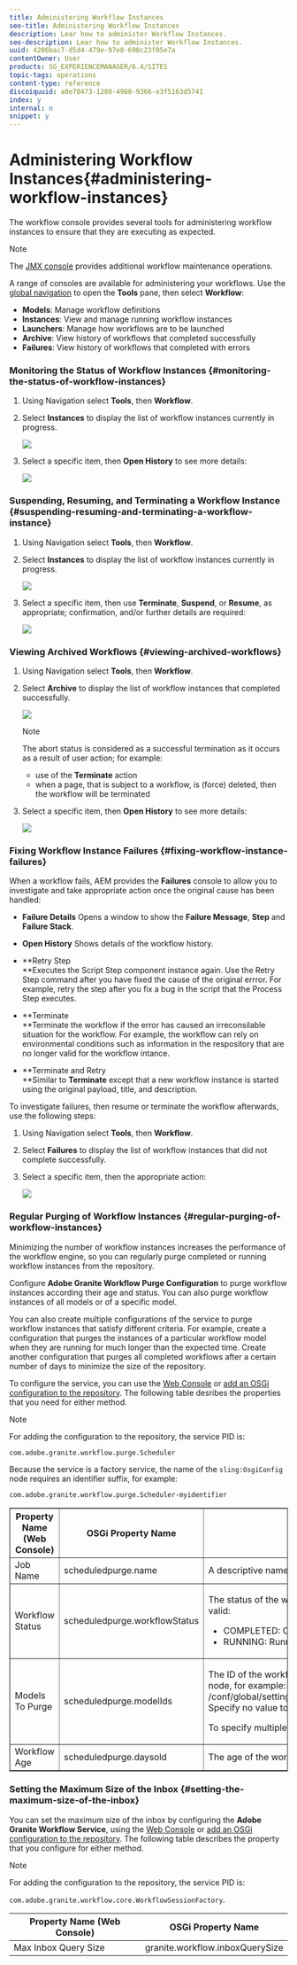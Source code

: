 ```yaml
---
title: Administering Workflow Instances
seo-title: Administering Workflow Instances
description: Lear how to administer Workflow Instances.
seo-description: Lear how to administer Workflow Instances.
uuid: 4206bac7-d5d4-479e-97e8-698c23f05e7a
contentOwner: User
products: SG_EXPERIENCEMANAGER/6.4/SITES
topic-tags: operations
content-type: reference
discoiquuid: a0e70473-1280-4988-9366-e3f5163d5741
index: y
internal: n
snippet: y
---
```


# Administering Workflow Instances{#administering-workflow-instances}

The workflow console provides several tools for administering workflow instances to ensure that they are executing as expected.

>[!NOTE]
>
>The [JMX console](../../../sites/administering/using/jmx-console.md#workflowmaintenance) provides additional workflow maintenance operations.

A range of consoles are available for administering your workflows. Use the [global navigation](../../../sites/authoring/using/basic-handling.md#globalnavigation) to open the **Tools** pane, then select **Workflow**:

* **Models**: Manage workflow definitions
* **Instances**: View and manage running workflow instances
* **Launchers**: Manage how workflows are to be launched
* **Archive**: View history of workflows that completed successfully
* **Failures**: View history of workflows that completed with errors

### Monitoring the Status of Workflow Instances {#monitoring-the-status-of-workflow-instances}

1. Using Navigation select **Tools**, then **Workflow**. 
1. Select **Instances** to display the list of workflow instances currently in progress.

   ![](assets/wf-96.png)

1. Select a specific item, then **Open History** to see more details:

   ![](assets/wf-97.png)

### Suspending, Resuming, and Terminating a Workflow Instance {#suspending-resuming-and-terminating-a-workflow-instance}

1. Using Navigation select **Tools**, then **Workflow**. 
1. Select **Instances** to display the list of workflow instances currently in progress.

   ![](assets/wf-96-1.png)

1. Select a specific item, then use **Terminate**, **Suspend**, or **Resume**, as appropriate; confirmation, and/or further details are required:

   ![](assets/wf-97-1.png)

### Viewing Archived Workflows {#viewing-archived-workflows}

1. Using Navigation select **Tools**, then **Workflow**. 
1. Select **Archive** to display the list of workflow instances that completed successfully.

   ![](assets/wf-98.png)

   >[!NOTE]
   >
   >The abort status is considered as a successful termination as it occurs as a result of user action; for example:
   >
   >    
   >    
   >    * use of the **Terminate** action
   >    * when a page, that is subject to a workflow, is (force) deleted, then the workflow will be terminated
   >    
   >

1. Select a specific item, then **Open History** to see more details:

   ![](assets/wf-99.png)

### Fixing Workflow Instance Failures {#fixing-workflow-instance-failures}

When a workflow fails, AEM provides the **Failures** console to allow you to investigate and take appropriate action once the original cause has been handled:

* **Failure Details** 
  Opens a window to show the **Failure Message**, **Step** and **Failure Stack**.

* **Open History** 
  Shows details of the workflow history.

* **Retry Step  
  **Executes the Script Step component instance again. Use the Retry Step command after you have fixed the cause of the original errror. For example, retry the step after you fix a bug in the script that the Process Step executes.
* **Terminate  
  **Terminate the workflow if the error has caused an irreconsilable situation for the workflow. For example, the workflow can rely on environmental conditions such as information in the respository that are no longer valid for the workflow intance.
* **Terminate and Retry  
  **Similar to **Terminate** except that a new workflow instance is started using the original payload, title, and description.

To investigate failures, then resume or terminate the workflow afterwards, use the following steps:

1. Using Navigation select **Tools**, then **Workflow**. 
1. Select **Failures** to display the list of workflow instances that did not complete successfully.
1. Select a specific item, then the appropriate action:

   ![](assets/wf-47.png)

### Regular Purging of Workflow Instances {#regular-purging-of-workflow-instances}

Minimizing the number of workflow instances increases the performance of the workflow engine, so you can regularly purge completed or running workflow instances from the repository.

Configure **Adobe Granite Workflow Purge Configuration** to purge workflow instances according their age and status. You can also purge workflow instances of all models or of a specific model.

You can also create multiple configurations of the service to purge workflow instances that satisfy different criteria. For example, create a configuration that purges the instances of a particular workflow model when they are running for much longer than the expected time. Create another configuration that purges all completed workflows after a certain number of days to minimize the size of the repository.

To configure the service, you can use the [Web Console](../../../sites/deploying/using/configuring-osgi.md#main-pars-title-104) or [add an OSGi configuration to the repository](../../../sites/deploying/using/configuring-osgi.md#main-pars-par11). The following table desribes the properties that you need for either method.

>[!NOTE]
>
>For adding the configuration to the repository, the service PID is:
>
>`com.adobe.granite.workflow.purge.Scheduler`
>
>Because the service is a factory service, the name of the `sling:OsgiConfig` node requires an identifier suffix, for example:
>
>`com.adobe.granite.workflow.purge.Scheduler-myidentifier`

<table border="1" cellpadding="1" cellspacing="0" width="100%"> 
 <tbody> 
  <tr> 
   <th>Property Name (Web Console)</th> 
   <th>OSGi Property Name</th> 
   <th>Description</th> 
  </tr> 
  <tr> 
   <td>Job Name</td> 
   <td>scheduledpurge.name</td> 
   <td>A descriptive name for the scheduled purge.</td> 
  </tr> 
  <tr> 
   <td>Workflow Status</td> 
   <td>scheduledpurge.workflowStatus</td> 
   <td><p>The status of the workflow instances to purge. The following values are valid:</p> 
    <ul> 
     <li>COMPLETED: Completed workflow instances are purged.</li> 
     <li>RUNNING: Running workflow instances are purged.</li> 
    </ul> </td> 
  </tr> 
  <tr> 
   <td>Models To Purge</td> 
   <td>scheduledpurge.modelIds</td> 
   <td><p>The ID of the workflow models to purge. The ID is the path to the model node, for example:<br /> /conf/global/settings/workflow/models/dam/update_asset/jcr:content/model<br /> Specify no value to purge instances of all workflow models.</p> <p>To specify multiple models, click the + button in the Web Console. </p> </td> 
  </tr> 
  <tr> 
   <td>Workflow Age</td> 
   <td>scheduledpurge.daysold</td> 
   <td>The age of the workflow instances to purge, in days.</td> 
  </tr> 
 </tbody> 
</table>

### Setting the Maximum Size of the Inbox {#setting-the-maximum-size-of-the-inbox}

You can set the maximum size of the inbox by configuring the **Adobe Granite Workflow Service**, using the [Web Console](../../../sites/deploying/using/configuring-osgi.md#main-pars-title-104) or [add an OSGi configuration to the repository](../../../sites/deploying/using/configuring-osgi.md#main-pars-par11). The following table describes the property that you configure for either method.

>[!NOTE]
>
>For adding the configuration to the repository, the service PID is:
>
>`com.adobe.granite.workflow.core.WorkflowSessionFactory`.

| Property Name (Web Console) |OSGi Property Name |
|---|---|
| Max Inbox Query Size |granite.workflow.inboxQuerySize |

